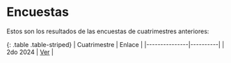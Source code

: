 Encuestas
=========

Estos son los resultados de las encuestas de cuatrimestres anteriores:

{: .table .table-striped}
| Cuatrimestre  |  Enlace  |
|---------------|----------|
| 2do 2024      | [Ver](https://docs.google.com/forms/d/1ZwzFN3bn_hjZq8fNQvAqr6Y6fW9yqTH8v075OqixZZA/viewanalytics) |